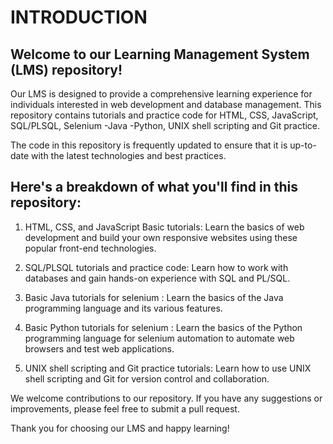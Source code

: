 # **INTRODUCTION**
## **Welcome to our Learning Management System (LMS) repository!**

Our LMS is designed to provide a comprehensive learning experience for individuals interested in web development and database management. This repository contains tutorials and practice code for HTML, CSS, JavaScript, SQL/PLSQL, Selenium -Java -Python, UNIX shell scripting and Git practice.

The code in this repository is frequently updated to ensure that it is up-to-date with the latest technologies and best practices.

## **Here's a breakdown of what you'll find in this repository:**

1. HTML, CSS, and JavaScript Basic tutorials: Learn the basics of web development and build your own responsive websites using these popular front-end technologies.

2. SQL/PLSQL tutorials and practice code: Learn how to work with databases and gain hands-on experience with SQL and PL/SQL.

3. Basic Java tutorials for selenium : Learn the basics of the Java programming language and its various features.

4. Basic Python tutorials for selenium : Learn the basics of the Python programming language for selenium automation to automate web browsers and test web applications.

5. UNIX shell scripting and Git practice tutorials: Learn how to use UNIX shell scripting and Git for version control and collaboration.

We welcome contributions to our repository. If you have any suggestions or improvements, please feel free to submit a pull request.

Thank you for choosing our LMS and happy learning!
